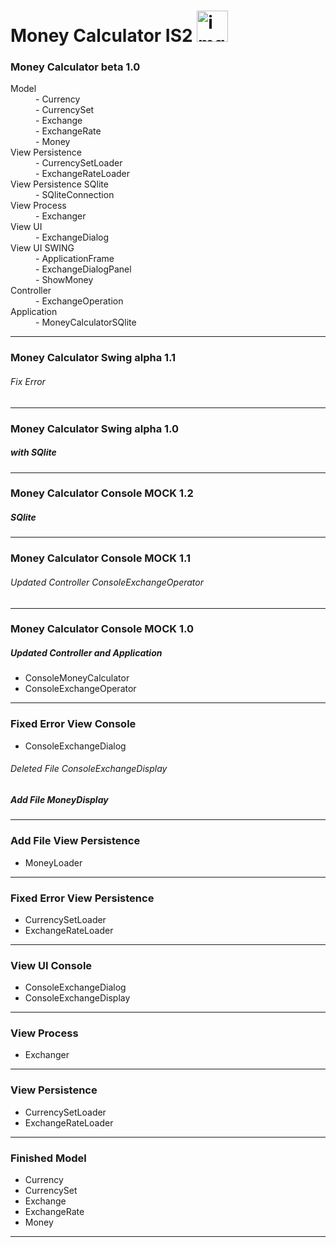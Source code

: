 Money Calculator IS2 <img src="http://www2.dis.ulpgc.es/~mluengo/logos/logo_ulpgc_con.jpg" height="50" width="50" alt="img" />
===============

<h3>Money Calculator beta 1.0</h3>
<dl>
   <dt>Model</dt>
      <dd>- Currency</dd>
      <dd>- CurrencySet</dd>
      <dd>- Exchange</dd>
      <dd>- ExchangeRate</dd>
      <dd>- Money</dd>
   <dt>View Persistence</dt>
      <dd>- CurrencySetLoader</dd>
      <dd>- ExchangeRateLoader</dd>
   <dt>View Persistence SQlite</dt>
      <dd>- SQliteConnection</dd>
   <dt>View Process</dt>
      <dd>- Exchanger</dd>
   <dt>View UI</dt>
      <dd>- ExchangeDialog</dd>
   <dt>View UI SWING</dt>
      <dd>- ApplicationFrame</dd>
      <dd>- ExchangeDialogPanel</dd>
      <dd>- ShowMoney</dd>
   <dt>Controller</dt>
      <dd>- ExchangeOperation</dd>
   <dt>Application</dt>
      <dd>- MoneyCalculatorSQlite</dd>
</dl>
<hr/>

<h3>Money Calculator Swing alpha 1.1</h3>
<h6>Fix Error</h6>
<hr/>

<h3>Money Calculator Swing alpha 1.0</h3>
<h5>with SQlite</h5>
<hr/>

<h3>Money Calculator Console MOCK 1.2</h3>
<h5>SQlite</h5>
<hr/>

<h3>Money Calculator Console MOCK 1.1</h3>
<h6>Updated Controller ConsoleExchangeOperator</h6>
<hr/>

<h3>Money Calculator Console MOCK 1.0</h3>
<h5>Updated Controller and Application</h5>
<ul>
  <li>ConsoleMoneyCalculator</li>
  <li>ConsoleExchangeOperator</li>
</ul>
<hr/>

<h3>Fixed Error View Console</h3>
<ul><li>ConsoleExchangeDialog</li></ul>
<h6>Deleted File ConsoleExchangeDisplay</h6>
<h5>Add File MoneyDisplay</h5>
<hr/>

<h3>Add File View Persistence</h3>
<ul>
  <li>MoneyLoader</li>
</ul>
<hr/>

<h3>Fixed Error View Persistence</h3>
<ul>
  <li>CurrencySetLoader</li>
  <li>ExchangeRateLoader</li>
</ul>
<hr/>

<h3>View UI Console</h3>
<ul>
  <li>ConsoleExchangeDialog</li>
  <li>ConsoleExchangeDisplay</li>
</ul>
<hr/>

<h3>View Process</h3>
<ul>
  <li>Exchanger</li>
</ul>
<hr/>

<h3>View Persistence</h3>
<ul>
  <li>CurrencySetLoader</li>
  <li>ExchangeRateLoader</li>
</ul>
<hr/>

<h3>Finished Model</h3>
<ul>
  <li>Currency</li>
  <li>CurrencySet</li>
  <li>Exchange</li>
  <li>ExchangeRate</li>
  <li>Money</li>
</ul>
<hr/>
